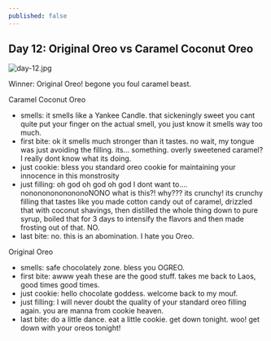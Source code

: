 ```yaml
---
published: false
---
```

## Day 12: Original Oreo vs Caramel Coconut Oreo

![day-12.jpg]({{site.baseurl}}/media/day-12.jpg)

Winner: Original Oreo! begone you foul caramel beast.

Caramel Coconut Oreo
- smells: it smells like a Yankee Candle. that sickeningly sweet you cant quite put your finger on the actual smell, you just know it smells way too much.
- first bite: ok it smells much stronger than it tastes. no wait, my tongue was just avoiding the filling. its… something. overly sweetened caramel? I really dont know what its doing.
- just cookie: bless you standard oreo cookie for maintaining your innocence in this monstrosity
- just filling:  oh god oh god oh god I dont want to…. nonononononononoNONO what is this?! why??? its crunchy! its crunchy filling that tastes like you made cotton candy out of caramel, drizzled that with coconut shavings, then distilled the whole thing down to pure syrup, boiled that for 3 days to intensify the flavors and then made frosting out of that. NO.
- last bite: no. this is an abomination. I hate you Oreo.

Original Oreo
- smells: safe chocolately zone. bless you OGREO.
- first bite: awww yeah these are the good stuff. takes me back to Laos, good times good times.
- just cookie: hello chocolate goddess. welcome back to my mouf.
- just filling:  I will never doubt the quality of your standard oreo filling again. you are manna from cookie heaven.
- last bite: do a little dance. eat a little cookie. get down tonight. woo! get down with your oreos tonight!

